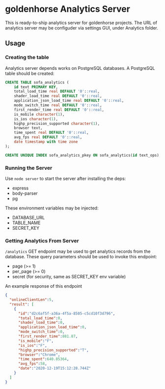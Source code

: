 # goldenhorse Analytics Server

This is ready-to-ship analytics server for goldenhorse projects. The URL of analytics
server may be configuder via settings GUI, under Analytics folder.

## Usage

### Creating the table

Analytics server depends works on PostgreSQL databases. A PostgreSQL table
should be created:

```SQL
CREATE TABLE sofa_analytics (
    id text PRIMARY KEY,
    total_load_time real DEFAULT '0'::real,
    shader_load_time real DEFAULT '0'::real,
    application_json_load_time real DEFAULT '0'::real,
    mode_switch_time real DEFAULT '0'::real,
    first_render_time real DEFAULT '0'::real,
    is_mobile character(1),
    is_ios character(1),
    highp_precision_supported character(1),
    browser text,
    time_spent real DEFAULT '0'::real,
    avg_fps real DEFAULT '0'::real,
    date timestamp with time zone
);

CREATE UNIQUE INDEX sofa_analytics_pkey ON sofa_analytics(id text_ops);
```

### Running the Server

Use `node server` to start the server after installing the deps:
* express
* body-parser
* pg

These environment variables may be injected:

* DATABASE_URL
* TABLE_NAME
* SECRET_KEY

### Getting Analytics From Server

`/analytics` GET endpoint may be used to get analytics records from the database.
These query parameters should be used to invoke this endpoint:

* page (>= 1)
* per_page (>= 0)
* secret (for security, same as SECRET_KEY env variable)

An example response of this endpoint

```json
{
  "onlineClientLen":5,
  "result": [
    {
      "id":"d2c6af5f-a36a-4f5a-8505-c5cd10f3d796",
      "total_load_time":0,
      "shader_load_time":0,
      "application_json_load_time":0,
      "mode_switch_time":0,
      "first_render_time":881.87,
      "is_mobile":"F",
      "is_ios":"F",
      "highp_precision_supported":"T",
      "browser":"Chrome",
      "time_spent":640.85364,
      "avg_fps":58,
      "date":"2020-12-19T15:12:28.744Z"
    }
  ]
}
```
